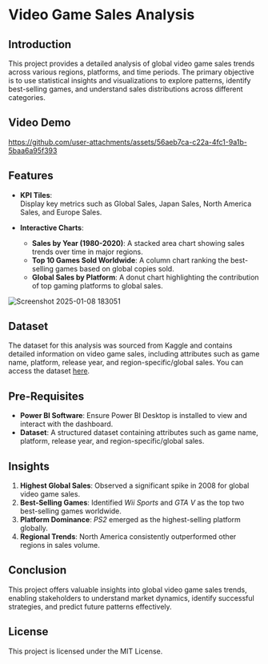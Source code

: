 # Video Game Sales Analysis

## Introduction  
This project provides a detailed analysis of global video game sales trends across various regions, platforms, and time periods. The primary objective is to use statistical insights and visualizations to explore patterns, identify best-selling games, and understand sales distributions across different categories.

## Video Demo

https://github.com/user-attachments/assets/56aeb7ca-c22a-4fc1-9a1b-5baa6a95f393

## Features  
- **KPI Tiles**:  
  Display key metrics such as Global Sales, Japan Sales, North America Sales, and Europe Sales.
  
- **Interactive Charts**:  
  - **Sales by Year (1980-2020)**: A stacked area chart showing sales trends over time in major regions.  
  - **Top 10 Games Sold Worldwide**: A column chart ranking the best-selling games based on global copies sold.  
  - **Global Sales by Platform**: A donut chart highlighting the contribution of top gaming platforms to global sales.

![Screenshot 2025-01-08 183051](https://github.com/user-attachments/assets/8274aa5d-4328-4d65-82b7-83595b1820fa)

## Dataset  
The dataset for this analysis was sourced from Kaggle and contains detailed information on video game sales, including attributes such as game name, platform, release year, and region-specific/global sales. You can access the dataset [here](https://www.kaggle.com/code/upadorprofzs/eda-video-game-sales?select=vgsales.csv).

## Pre-Requisites  
- **Power BI Software**: Ensure Power BI Desktop is installed to view and interact with the dashboard.  
- **Dataset**: A structured dataset containing attributes such as game name, platform, release year, and region-specific/global sales.

## Insights  
1. **Highest Global Sales**: Observed a significant spike in 2008 for global video game sales.  
2. **Best-Selling Games**: Identified *Wii Sports* and *GTA V* as the top two best-selling games worldwide.  
3. **Platform Dominance**: *PS2* emerged as the highest-selling platform globally.  
4. **Regional Trends**: North America consistently outperformed other regions in sales volume.

## Conclusion  
This project offers valuable insights into global video game sales trends, enabling stakeholders to understand market dynamics, identify successful strategies, and predict future patterns effectively.  

## License  
This project is licensed under the MIT License.  
